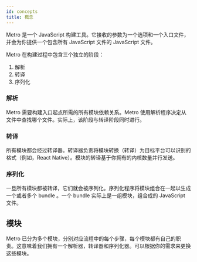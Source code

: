 ```yaml
---
id: concepts
title: 概念
---
```


Metro 是一个 JavaScript 构建工具。它接收的参数为一个选项和一个入口文件，并会为你提供一个包含所有 JavaScript 文件的 JavaScript 文件。

Metro 在构建过程中包含三个独立的阶段：

1. 解析
2. 转译
3. 序列化

### 解析

Metro 需要构建入口起点所需的所有模块依赖关系。Metro 使用解析程序决定从文件中查找哪个文件。实际上，该阶段与转译阶段同时进行。

### 转译

所有模块都会经过转译器。转译器负责将模块转换（转译）为目标平台可以识别的格式（例如，React Native）。模块的转译基于你拥有的内核数量并行发送。

### 序列化

一旦所有模块都被转译，它们就会被序列化。序列化程序将模块组合在一起以生成一个或者多个 bundle 。一个 bundle 实际上是一组模块，组合成的 JavaScript 文件。

## 模块

Metro 已分为多个模块，分别对应流程中的每个步骤，每个模块都有自己的职责。这意味着我们拥有一个解析器，转译器和序列化器。可以根据你的需求来更换这些模块。
